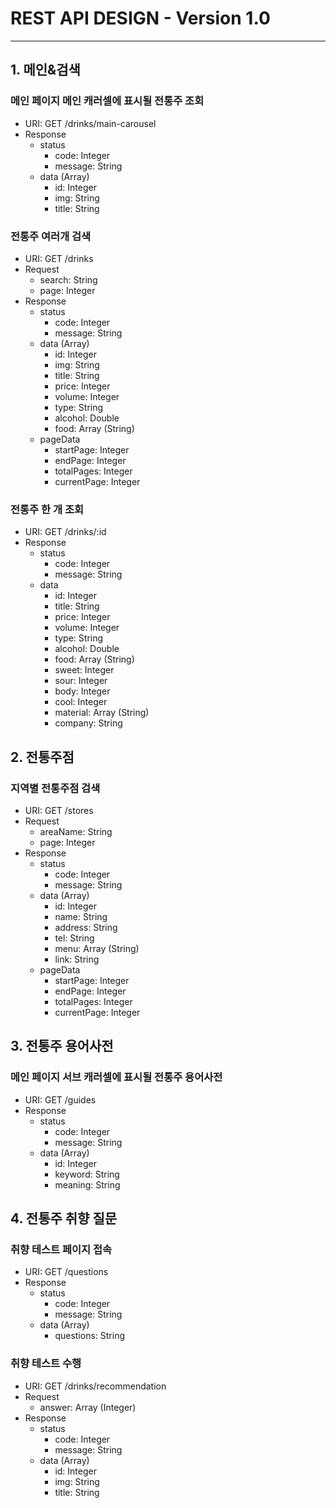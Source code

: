# REST API DESIGN - Version 1.0

---

## 1. 메인&검색

### 메인 페이지 메인 캐러셀에 표시될 전통주 조회

- URI: GET /drinks/main-carousel
- Response
  - status
    - code: Integer
    - message: String
  - data (Array)
    - id: Integer
    - img: String
    - title: String

### 전통주 여러개 검색

- URI: GET /drinks
- Request
  - search: String
  - page: Integer
- Response
  - status
    - code: Integer
    - message: String
  - data (Array)
    - id: Integer
    - img: String
    - title: String
    - price: Integer
    - volume: Integer
    - type: String
    - alcohol: Double
    - food: Array (String)
  - pageData
    - startPage: Integer
    - endPage: Integer
    - totalPages: Integer
    - currentPage: Integer

### 전통주 한 개 조회

- URI: GET /drinks/:id
- Response
  - status
    - code: Integer
    - message: String
  - data
    - id: Integer
    - title: String
    - price: Integer
    - volume: Integer
    - type: String
    - alcohol: Double
    - food: Array (String)
    - sweet: Integer
    - sour: Integer
    - body: Integer
    - cool: Integer
    - material: Array (String)
    - company: String

## 2. 전통주점

### 지역별 전통주점 검색

- URI: GET /stores
- Request
  - areaName: String
  - page: Integer
- Response
  - status
    - code: Integer
    - message: String
  - data (Array)
    - id: Integer
    - name: String
    - address: String
    - tel: String
    - menu: Array (String)
    - link: String
  - pageData
    - startPage: Integer
    - endPage: Integer
    - totalPages: Integer
    - currentPage: Integer

## 3. 전통주 용어사전

### 메인 페이지 서브 캐러셀에 표시될 전통주 용어사전

- URI: GET /guides
- Response
  - status
    - code: Integer
    - message: String
  - data (Array)
    - id: Integer
    - keyword: String
    - meaning: String

## 4. 전통주 취향 질문

### 취향 테스트 페이지 접속

- URI: GET /questions
- Response
  - status
    - code: Integer
    - message: String
  - data (Array)
    - questions: String

### 취향 테스트 수행

- URI: GET /drinks/recommendation
- Request
  - answer: Array (Integer)
- Response
  - status
    - code: Integer
    - message: String
  - data (Array)
    - id: Integer
    - img: String
    - title: String